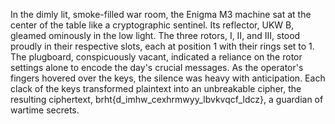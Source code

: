 In the dimly lit, smoke-filled war room, the Enigma M3 machine sat at the center of the table like a cryptographic sentinel. Its reflector, UKW B, gleamed ominously in the low light. The three rotors, I, II, and III, stood proudly in their respective slots, each at position 1 with their rings set to 1. The plugboard, conspicuously vacant, indicated a reliance on the rotor settings alone to encode the day's crucial messages. As the operator's fingers hovered over the keys, the silence was heavy with anticipation. Each clack of the keys transformed plaintext into an unbreakable cipher, the resulting ciphertext, brht{d_imhw_cexhrmwyy_lbvkvqcf_ldcz}, a guardian of wartime secrets.